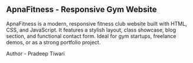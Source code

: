 ##  ApnaFitness - Responsive Gym Website

ApnaFitness is a modern, responsive fitness club website built with HTML, CSS, and JavaScript. It features a stylish layout, class showcase, blog section, and functional contact form. Ideal for gym startups, freelance demos, or as a strong portfolio project.

Author - Pradeep Tiwari
